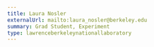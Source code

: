 ```yaml
---
title: Laura Nosler
externalUrl: mailto:laura_nosler@berkeley.edu
summary: Grad Student, Experiment
type: lawrenceberkeleynationallaboratory
---
```

